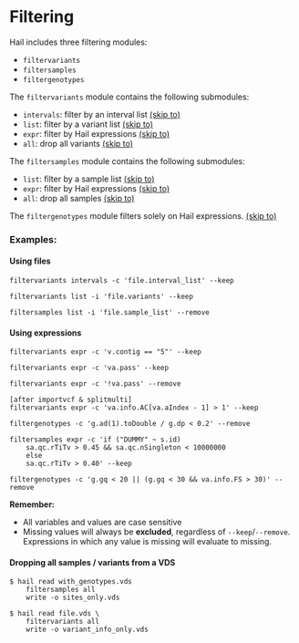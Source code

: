 # Filtering

Hail includes three filtering modules:
 - `filtervariants`
 - `filtersamples`
 - `filtergenotypes`

The `filtervariants` module contains the following submodules:

- `intervals`: filter by an interval list [(skip to)](commands.html#filtervariants_intervals)
- `list`: filter by a variant list [(skip to)](commands.html#filtervariants_list)
- `expr`: filter by Hail expressions [(skip to)](commands.html#filtervariants_expr)
- `all`: drop all variants [(skip to)](commands.html#filtervariants_all)

The `filtersamples` module contains the following submodules:

- `list`: filter by a sample list [(skip to)](commands.html#filtersamples_list)
- `expr`: filter by Hail expressions [(skip to)](commands.html#filtersamples_expr)
- `all`: drop all samples [(skip to)](commands.html#filtersamples_all)

The `filtergenotypes` module filters solely on Hail expressions. [(skip to)](commands.html#filtergenotypes)

### Examples: 

#### Using files

```
filtervariants intervals -c 'file.interval_list' --keep
```

```
filtervariants list -i 'file.variants' --keep
```

```
filtersamples list -i 'file.sample_list' --remove
```

#### Using expressions

```
filtervariants expr -c 'v.contig == "5"' --keep
```

```
filtervariants expr -c 'va.pass' --keep
```

```
filtervariants expr -c '!va.pass' --remove
```

```
[after importvcf & splitmulti]
filtervariants expr -c 'va.info.AC[va.aIndex - 1] > 1' --keep 
```

```
filtergenotypes -c 'g.ad(1).toDouble / g.dp < 0.2' --remove
```

```
filtersamples expr -c 'if ("DUMMY" ~ s.id) 
    sa.qc.rTiTv > 0.45 && sa.qc.nSingleton < 10000000
    else 
    sa.qc.rTiTv > 0.40' --keep
```

```
filtergenotypes -c 'g.gq < 20 || (g.gq < 30 && va.info.FS > 30)' --remove
```

**Remember:**
 - All variables and values are case sensitive
 - Missing values will always be **excluded**, regardless of `--keep`/`--remove`.  Expressions in which any value is missing will evaluate to missing.
 
 
#### Dropping all samples / variants from a VDS

```
$ hail read with_genotypes.vds 
    filtersamples all 
    write -o sites_only.vds
```

```
$ hail read file.vds \
    filtervariants all
    write -o variant_info_only.vds
```
